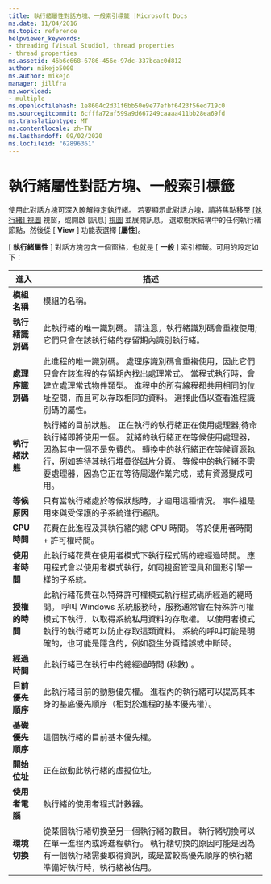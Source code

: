 ```yaml
---
title: 執行緒屬性對話方塊、一般索引標籤 |Microsoft Docs
ms.date: 11/04/2016
ms.topic: reference
helpviewer_keywords:
- threading [Visual Studio], thread properties
- thread properties
ms.assetid: 46b6c668-6786-456e-97dc-337bcac0d812
author: mikejo5000
ms.author: mikejo
manager: jillfra
ms.workload:
- multiple
ms.openlocfilehash: 1e8604c2d31f6bb50e9e77efbf6423f56ed719c0
ms.sourcegitcommit: 6cfffa72af599a9d667249caaaa411bb28ea69fd
ms.translationtype: MT
ms.contentlocale: zh-TW
ms.lasthandoff: 09/02/2020
ms.locfileid: "62896361"
---
```

# <a name="general-tab-thread-properties-dialog-box"></a>執行緒屬性對話方塊、一般索引標籤
使用此對話方塊可深入瞭解特定執行緒。 若要顯示此對話方塊，請將焦點移至 [ [執行緒] 視圖](../debugger/threads-view.md) 視窗，或開啟 [訊息] [視圖](../debugger/messages-view.md) 並展開訊息。 選取樹狀結構中的任何執行緒節點，然後從 [ **View** ] 功能表選擇 [**屬性**]。

 [ **執行緒屬性** ] 對話方塊包含一個窗格，也就是 [ **一般** ] 索引標籤。可用的設定如下：

|進入|描述|
|-----------|-----------------|
|**模組名稱**|模組的名稱。|
|**執行緒識別碼**|此執行緒的唯一識別碼。 請注意，執行緒識別碼會重複使用;它們只會在該執行緒的存留期內識別執行緒。|
|**處理序識別碼**|此進程的唯一識別碼。 處理序識別碼會重複使用，因此它們只會在該進程的存留期內找出處理常式。 當程式執行時，會建立處理常式物件類型。 進程中的所有線程都共用相同的位址空間，而且可以存取相同的資料。 選擇此值以查看進程識別碼的屬性。|
|**執行緒狀態**|執行緒的目前狀態。 正在執行的執行緒正在使用處理器;待命執行緒即將使用一個。 就緒的執行緒正在等候使用處理器，因為其中一個不是免費的。 轉換中的執行緒正在等候資源執行，例如等待其執行堆疊從磁片分頁。 等候中的執行緒不需要處理器，因為它正在等待周邊作業完成，或有資源變成可用。|
|**等候原因**|只有當執行緒處於等候狀態時，才適用這種情況。 事件組是用來與受保護的子系統進行通訊。|
|**CPU 時間**|花費在此進程及其執行緒的總 CPU 時間。 等於使用者時間 + 許可權時間。|
|**使用者時間**|此執行緒花費在使用者模式下執行程式碼的總經過時間。 應用程式會以使用者模式執行，如同視窗管理員和圖形引擎一樣的子系統。|
|**授權的時間**|此執行緒花費在以特殊許可權模式執行程式碼所經過的總時間。 呼叫 Windows 系統服務時，服務通常會在特殊許可權模式下執行，以取得系統私用資料的存取權。 以使用者模式執行的執行緒可以防止存取這類資料。 系統的呼叫可能是明確的，也可能是隱含的，例如發生分頁錯誤或中斷時。|
|**經過時間**|此執行緒已在執行中的總經過時間 (秒數) 。|
|**目前優先順序**|此執行緒目前的動態優先權。 進程內的執行緒可以提高其本身的基底優先順序（相對於進程的基本優先權）。|
|**基礎優先順序**|這個執行緒的目前基本優先權。|
|**開始位址**|正在啟動此執行緒的虛擬位址。|
|**使用者電腦**|執行緒的使用者程式計數器。|
|**環境切換**|從某個執行緒切換至另一個執行緒的數目。 執行緒切換可以在單一進程內或跨進程執行。 執行緒切換的原因可能是因為有一個執行緒需要取得資訊，或是當較高優先順序的執行緒準備好執行時，執行緒被佔用。|